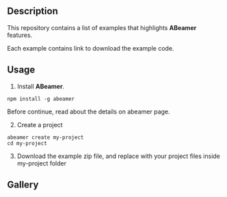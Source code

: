 ## Description

This repository contains a list of examples that highlights **ABeamer** features.

Each example contains link to download the example code.

## Usage

1. Install **ABeamer**.
```
npm install -g abeamer
```
Before continue, read about the details on abeamer page.

2. Create a project
```
abeamer create my-project
cd my-project
```

3. Download the example zip file, and replace with your project files inside my-project folder


## Gallery
